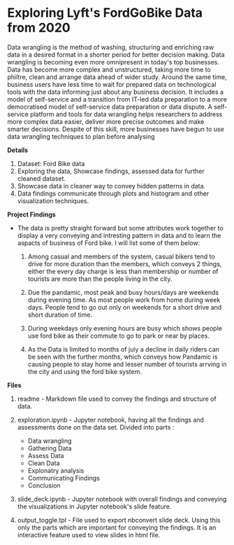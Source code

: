 # Exploring Lyft's FordGoBike Data from 2020

Data wrangling is the method of washing, structuring and enriching raw data in a desired format in a shorter period for better decision making. Data wrangling is becoming even more omnipresent in today's top businesses. Data has become more complex and unstructured, taking more time to philtre, clean and arrange data ahead of wider study. Around the same time, business users have less time to wait for prepared data on technological tools with the data informing just about any business decision. It includes a model of self-service and a transition from IT-led data preparation to a more democratised model of self-service data preparation or data dispute. A self-service platform and tools for data wrangling helps researchers to address more complex data easier, deliver more precise outcomes and make smarter decisions. Despite of this skill, more businesses have begun to use data wrangling techniques to plan before analysing

**Details**

1. Dataset: Ford Bike data
2. Exploring the data, Showcase findings, assessed data for further cleaned dataset.
3. Showcase data in cleaner way to convey hidden patterns in data.
4. Data findings communicate through plots and histogram and other visualization techniques.

**Project Findings**

* The data is pretty straight forward but some attributes work together to display a very conveying and intresting pattern in data and to learn the aspacts of business of Ford bike. I will list some of them below:

    1. Among casual and members of the system, casual bikers tend to drive for more duration than the members, which conveys 2 things, either the every day charge is less than membership or number of tourists are more than the people living in the city.

    2. Due the pandamic, most peak and busy hours/days are weekends during evening time. As most people work from home during week days. People tend to go out only on weekends for a short drive and short duration of time.

    3. During weekdays only evening hours are busy which shows people use ford bike as their commute to go to park or near by places.

    4. As the Data is limited to months of july a decline in daily riders can be seen with the further months, which conveys how Pandamic is causing people to stay home and lesser number of tourists arrving in the city and using the ford bike system.


**Files**
1. readme - Markdown file used to convey the findings and structure of data.

2. exploration.ipynb - Jupyter notebook, having all the findings and assessments done on the data set. Divided into parts :
    * Data wrangling
    * Gathering Data
    * Assess Data
    * Clean Data
    * Explonatry analysis
    * Communicating Findings
    * Conclusion

3. slide_deck.ipynb - Jupyter notebook with overall findings and conveying the visualizations in Jupyter notebook's slide feature.

4. output_toggle.tpl - File used to export nbconvert slide deck. Using this only the parts which are important for conveying the findings. It is an interactive feature used to view slides in html file.